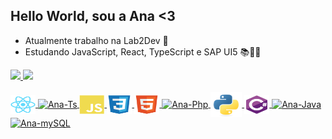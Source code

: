 ## Hello World, sou a Ana <3

- Atualmente trabalho na Lab2Dev 🤳
- Estudando JavaScript, React, TypeScript e SAP UI5 📚👩‍💻

<div>
  <a href="https://github.com/An4lu">
  <img height="180em" src="https://github-readme-stats.vercel.app/api?username=An4lu&show_icons=true&theme=dracula&include_all_commits=true&count_private=true"/>
  <img height="180em" src="https://github-readme-stats.vercel.app/api/top-langs/?username=An4lu&layout=compact&langs_count=16&theme=dracula"/>
</div>

<div style="display: inline_block"><br>
  <img align="center" alt="Ana-React" height="30" width="40" src="https://raw.githubusercontent.com/devicons/devicon/master/icons/react/react-original.svg">
  <img align="center" alt="Ana-Ts" height="30" width="40" src="https://cdn.jsdelivr.net/gh/devicons/devicon/icons/typescript/typescript-plain.svg">
  <img align="center" alt="Ana-Js" height="30" width="40" src="https://raw.githubusercontent.com/devicons/devicon/master/icons/javascript/javascript-plain.svg">
  <img align="center" alt="Ana-CSS" height="30" width="40" src="https://raw.githubusercontent.com/devicons/devicon/master/icons/css3/css3-original.svg">
  <img align="center" alt="Ana-HTML" height="30" width="40" src="https://raw.githubusercontent.com/devicons/devicon/master/icons/html5/html5-original.svg">
  <img align="center" alt="Ana-Php" height="45" width="45" src="https://cdn.jsdelivr.net/gh/devicons/devicon/icons/php/php-plain.svg">
  <img align="center" alt="Ana-Python" height="40" width="50" src="https://raw.githubusercontent.com/devicons/devicon/master/icons/python/python-original.svg">
  <img align="center" alt="Ana-C#" height="30" width="40" src="https://raw.githubusercontent.com/devicons/devicon/master/icons/csharp/csharp-original.svg">
  <img align="center" alt="Ana-Java" height="30" width="40" src="https://cdn-icons-png.flaticon.com/512/226/226777.png">
  <img align="center" alt="Ana-mySQL" height="30" width="30" src="https://www.freepnglogos.com/uploads/logo-mysql-png/logo-mysql-mysql-logo-png-images-are-download-crazypng-21.png">
</div>
